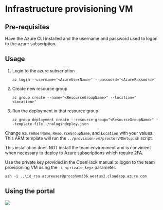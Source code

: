 # Infrastructure provisioning VM

## Pre-requisites

Have the Azure CLI installed and the username and password used to logon to the azure subscription.

## Usage

1. Login to the azure subscription

    ```shell
    az login --username='<AzureUserName>' --password='<AzurePassword>'
    ```

1. Create new resource group

    ```shell
    az group create --name="<ResourceGroupName>" --location="<Location>"
    ```

1. Run the deployment in that resource group

    ```shell
    az group deployment create --resource-group="<ResourceGroupName>" --template-file ./nologindeploy.json
    ```

Change `AzureUserName`, `ResourceGroupName`, and `Location` with your values.
This ARM template will run the ```../provision-vm/proctorVMSetup.sh``` script.

This installation does NOT install the team environment and is convinient when necessary to deploy to Azure subscriptions which require 2FA.

Use the private key provided in the OpenHack manual to logon to the team provisioning VM using the `-i <private_key>` parameter.

```shell
ssh -i ..\id_rsa azureuser@procohvm336.westus2.cloudapp.azure.com
```

## Using the portal

<a href="https://portal.azure.com/#create/Microsoft.Template/uri/https%3A%2F%2Fraw.githubusercontent.com%2FAzure-Samples%2Fopenhack-devops-proctor%2Fnologin%2Fprovision-vm%2Flabdeploy.json" target="_blank">
    <img src="http://azuredeploy.net/deploybutton.png"/>
</a>
